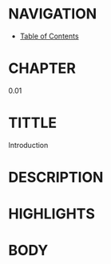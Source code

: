 # NAVIGATION
- [Table of Contents](../Table_of_Contents.md)

# CHAPTER
0.01

# TITTLE
Introduction

# DESCRIPTION
 

# HIGHLIGHTS



# BODY
